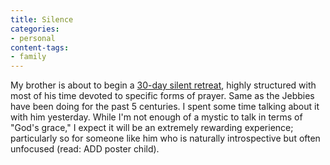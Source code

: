 ```yaml
---
title: Silence
categories:
- personal
content-tags:
- family
---
```


My brother is about to begin a [30-day silent retreat][1], highly structured with most of his time devoted to specific forms of prayer.  Same as the Jebbies have been doing for the past 5 centuries.  I spent some time talking about it with him yesterday.  While I'm not enough of a mystic to talk in terms of "God's grace," I expect it will be an extremely rewarding experience; particularly so for someone like him who is naturally introspective but often unfocused (read: ADD poster child).

   [1]: http://www.jesuit.org/sections/sub.asp?SECTION_ID=189&SUBSECTION_ID=454#exp
